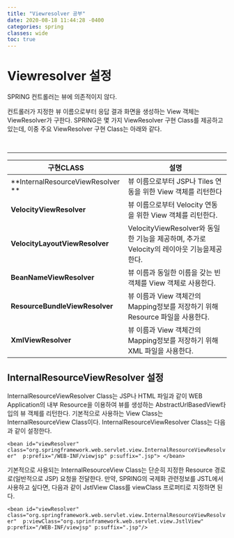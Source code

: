 ```yaml
---
title: "Viewresolver 공부"
date: 2020-08-18 11:44:28 -0400
categories: spring
classes: wide
toc: true
---
```


# Viewresolver 설정

SPRING 컨트롤러는 뷰에 의존적이지 않다.

컨트롤러가 지정한 뷰 이름으로부터 응답 결과 화면을 생성하는 View 객체는 ViewResolver가 구한다. SPRING은 몇 가지 ViewResolver
구현 Class를 제공하고 있는데, 이중 주요 ViewResolver 구현 Class는 아래와 같다.

<BR>

* * *
| 구현CLASS | 설명 |
|--------|--------|
| **InternalResourceViewResolver **      |   뷰 이름으로부터 JSP나 Tiles 연동을 위한 View 객체를 리턴한다     |
|**VelocityViewResolver**|뷰 이름으로부터 Velocity 연동을 위한 View 객체를 리턴한다.|
|**VelocityLayoutViewResolver**|VelocityViewResolver와 동일한 기능을 제공하며, 추가로 Velocity의 레이아웃 기능을제공한다.|
|**BeanNameViewResolver**|뷰 이름과 동일한 이름을 갖는 빈 객체를 View 객체로 사용한다.|
|**ResourceBundleViewResolver**|뷰 이름과 View 객체간의 Mapping정보를 저장하기 위해 Resource 파일을 사용한다.|
|**XmlViewResolver**|뷰 이름과 View 객체간의 Mapping정보를 저장하기 위해 XML 파일을 사용한다.|

## InternalResourceViewResolver 설정
InternalResourceViewResolver Class는 JSP나 HTML 파일과 같이 WEB Application의 내부 Resource을 이용하여 뷰를 생성하는 AbstractUrlBasedView타입의 뷰 객체를 리턴한다. 기본적으로 사용하는 View Class는 InternalResourceView Class이다.
 InternalResourceViewResolver Class는 다음과 같이 설정한다.

 `<bean id="viewResolver" class="org.springframework.web.servlet.view.InternalResourceViewResolver" 
		p:prefix="/WEB-INF/viewjsp" p:suffix=".jsp"> </bean>`

기본적으로 사용되는 InternalResourceView Class는 단순히 지정한 Resource 경로로(일반적으로 JSP) 요청을 전달한다. 만약, SPRING의 국제화 관련정보를 JSTL에서 사용하고 싶다면, 다음과 같이 JstlView Class를 viewClass 프로퍼티로 지정하면 된다.

`
		<bean id="viewResolver" class="org.springframework.web.servlet.view.InternalResourceViewResolver" 
					p:viewClass="org.sprinframework.web.servlet.view.JstlView"
					p:prefix="/WEB-INF/viewjsp" p:suffix=".jsp"/> `